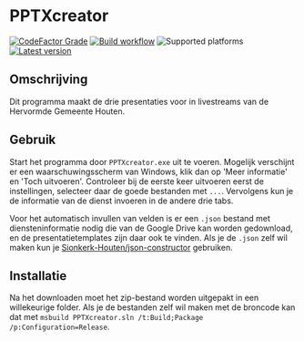# PPTXcreator
[![CodeFactor Grade](https://img.shields.io/codefactor/grade/github/Sionkerk-Houten/PPTXcreator)](https://www.codefactor.io/repository/github/sionkerk-houten/pptxcreator) [![Build workflow](https://img.shields.io/github/workflow/status/Sionkerk-Houten/PPTXcreator/.NET%20Framework%20Build)](https://github.com/Sionkerk-Houten/PPTXcreator/actions/workflows/netframeworkbuild.yaml?query=branch%3Amaster) ![Supported platforms](https://img.shields.io/badge/platform-windows-informational) [![Latest version](https://img.shields.io/github/v/tag/Sionkerk-Houten/PPTXcreator?label=laatste%20versie)](https://github.com/Sionkerk-Houten/PPTXcreator/releases/latest)

## Omschrijving
Dit programma maakt de drie presentaties voor in livestreams van de Hervormde Gemeente Houten. 

## Gebruik
Start het programma door `PPTXcreator.exe` uit te voeren. Mogelijk verschijnt er een waarschuwingsscherm van Windows, klik dan op 'Meer informatie' en 'Toch uitvoeren'. Controleer bij de eerste keer uitvoeren eerst de instellingen, selecteer daar de goede bestanden met `...`. Vervolgens kun je de informatie van de dienst invoeren in de andere drie tabs.

Voor het automatisch invullen van velden is er een `.json` bestand met diensteninformatie nodig die van de Google Drive kan worden gedownload, en de presentatietemplates zijn daar ook te vinden. Als je de `.json` zelf wil maken kun je [Sionkerk-Houten/json-constructor](https://github.com/Sionkerk-Houten/json-constructor) gebruiken.

## Installatie
Na het downloaden moet het zip-bestand worden uitgepakt in een willekeurige folder. Als je de bestanden zelf wil maken met de broncode kan dat met `msbuild PPTXcreator.sln /t:Build;Package /p:Configuration=Release`.
